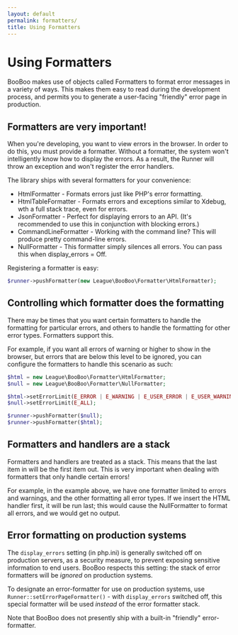 ```yaml
---
layout: default
permalink: formatters/
title: Using Formatters
---
```


# Using Formatters

BooBoo makes use of objects called Formatters to format error messages in a variety of ways. This makes them easy to read during the development process, and permits you to generate a user-facing "friendly" error page in production.

## Formatters are very important!

When you're developing, you want to view errors in the browser. In order to do this, you must provide a formatter.
Without a formatter, the system won't intelligently know how to display the errors. As a result, the Runner will throw
an exception and won't register the error handlers.

The library ships with several formatters for your convenience:

* HtmlFormatter - Formats errors just like PHP's error formatting.
* HtmlTableFormatter - Formats errors and exceptions similar to Xdebug, wth a full stack trace, even for errors.
* JsonFormatter - Perfect for displaying errors to an API. (It's recommended to use this in conjunction with blocking errors.)
* CommandLineFormatter - Working with the command line? This will produce pretty command-line errors.
* NullFormatter - This formatter simply silences all errors. You can pass this when display_errors = Off.

Registering a formatter is easy:

~~~ php
$runner->pushFormatter(new League\BooBoo\Formatter\HtmlFormatter);
~~~

## Controlling which formatter does the formatting

There may be times that you want certain formatters to handle the formatting for particular errors, and others to handle
the formatting for other error types. Formatters support this.

For example, if you want all errors of warning or higher to show in the browser, but errors that are below this level
to be ignored, you can configure the formatters to handle this scenario as such:

~~~ php
$html = new League\BooBoo\Formatter\HtmlFormatter;
$null = new League\BooBoo\Formatter\NullFormatter;

$html->setErrorLimit(E_ERROR | E_WARNING | E_USER_ERROR | E_USER_WARNING);
$null->setErrorLimit(E_ALL);

$runner->pushFormatter($null);
$runner->pushFormatter($html);
~~~

## Formatters and handlers are a stack

Formatters and handlers are treated as a stack. This means that the last item in will be the first item out. This is
very important when dealing with formatters that only handle certain errors!

For example, in the example above, we have one formatter limited to errors and warnings, and the other formatting all
error types. If we insert the HTML handler first, it will be run last; this would cause the NullFormatter to format all
errors, and we would get no output.

## Error formatting on production systems

The `display_errors` setting (in php.ini) is generally switched off on production servers, as a security measure, to prevent exposing sensitive information to end users. BooBoo respects this setting: the stack of error formatters will be *ignored* on production systems.

To designate an error-formatter for use on production systems, use `Runner::setErrorPageFormatter()` - with `display_errors` switched off, this special formatter will be used *instead* of the error formatter stack.

Note that BooBoo does not presently ship with a built-in "friendly" error-formatter.
